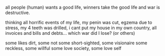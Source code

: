 all people (human) wants a good life, winners take the good life and war is destructive.

thinking all horrific events of my life, my penin was cut, egzema due to stress, my 4 teeth was drilled, i cant put my house in my own country, all invoices and bills and debts... which war did I lose? (or others)

some likes dirt, some not
some short-sighted, some visionaire
some reckless, some willful
some love society, some love self